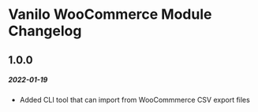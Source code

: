# Vanilo WooCommerce Module Changelog

## 1.0.0
##### 2022-01-19

- Added CLI tool that can import from WooCommmerce CSV export files 
